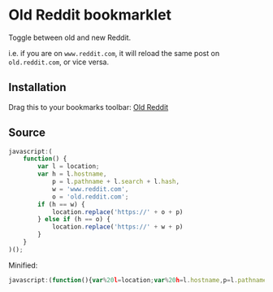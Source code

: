 # Old Reddit bookmarklet

Toggle between old and new Reddit.

i.e. if you are on `www.reddit.com`, it will reload the same post on `old.reddit.com`, or vice versa.

## Installation

Drag this to your bookmarks toolbar: <a href="javascript:(function(){var%20h=location.hostname,p=location.pathname,w='www.reddit.com',o='old.reddit.com';if(h==w){location.replace('https://'+o+p)}else%20if(h==o){location.replace('https://'+w+p)}})();" class="bookmarklet">Old Reddit</a>

## Source

```js
javascript:(
	function() {
		var l = location;
		var h = l.hostname,
			p = l.pathname + l.search + l.hash,
			w = 'www.reddit.com',
			o = 'old.reddit.com';
		if (h == w) {
			location.replace('https://' + o + p)
		} else if (h == o) {
			location.replace('https://' + w + p)
		}
	}
)();
```

Minified:

```js
javascript:(function(){var%20l=location;var%20h=l.hostname,p=l.pathname+l.search+l.hash,w='www.reddit.com',o='old.reddit.com';if(h==w){location.replace('https://'+o+p)}else%20if(h==o){location.replace('https://'+w+p)}})();
```
